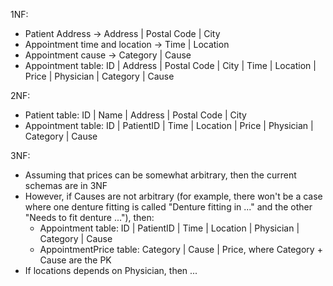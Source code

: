 1NF:

- Patient Address -> Address | Postal Code | City
- Appointment time and location -> Time | Location
- Appointment cause -> Category | Cause
- Appointment table: ID | Address | Postal Code | City | Time | Location | Price | Physician | Category | Cause

2NF:

- Patient table: ID | Name | Address | Postal Code | City
- Appointment table: ID | PatientID | Time | Location | Price | Physician | Category | Cause

3NF:

- Assuming that prices can be somewhat arbitrary, then the current schemas are in 3NF
- However, if Causes are not arbitrary (for example, there won't be a case where one denture fitting is called "Denture fitting in ..." and the other "Needs to fit denture ..."), then:
  - Appointment table: ID | PatientID | Time | Location | Physician | Category | Cause
  - AppointmentPrice table: Category | Cause | Price, where Category + Cause are the PK
- If locations depends on Physician, then ...

